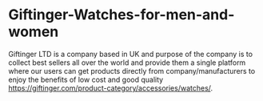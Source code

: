 # Giftinger-Watches-for-men-and-women
Giftinger LTD is a company based in UK and purpose of the company is to collect best sellers all over the world and provide them a single platform where our users can get products directly from company/manufacturers to enjoy the benefits of low cost and good quality  https://giftinger.com/product-category/accessories/watches/.
